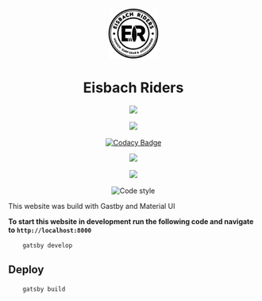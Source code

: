 <p align="center"><img alt="EisbachRiders" src="./src/assets/logos/logoBlack.png" width="100" /></p>
<h1 align="center">
  Eisbach Riders
</h1>

<div align="center">

![](https://img.shields.io/codecov/c/cabutler10/cabutler10/website_eisbachRidersGatsby.svg?style=flat)

![](https://img.shields.io/github/languages/code-size/cabutler10/website_EisbachRidersGatsby.svg?style=flat)

[![Codacy Badge](https://api.codacy.com/project/badge/Grade/29ebed3b89d24f06a40c871a048ccc6a)](https://app.codacy.com/app/cabutler10/website_EisbachRidersGatsby?utm_source=github.com&utm_medium=referral&utm_content=cabutler10/website_EisbachRidersGatsby&utm_campaign=Badge_Grade_Dashboard)

![](https://img.shields.io/github/license/cabutler10/website_EisbachRidersGatsby.svg?style=flat)

![](https://img.shields.io/github/package-json/v/cabutler10/website_EisbachRidersGatsby.svg?style=flat)

![Code style](https://img.shields.io/badge/code_style-prettier-ff69b4.svg)

</div>
This website was build with Gastby and Material UI

**To start this website in development run the following code and navigate to `http://localhost:8000`**

```
    gatsby develop
```

## Deploy

```
    gatsby build
```
